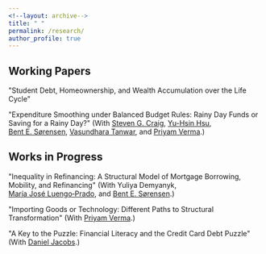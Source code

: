 ```yaml
---
<!--layout: archive-->
title: " "
permalink: /research/
author_profile: true
---
```


## Working Papers

"Student Debt, Homeownership, and Wealth Accumulation over the Life Cycle"
<br>

"Expenditure Smoothing under Balanced Budget Rules: Rainy Day Funds or Saving for a Rainy Day?" 
(With [Steven&nbsp;G.&nbsp;Craig](https://www.uh.edu/class/economics/people/current-faculty/steve/), 
[Yu-Hsin&nbsp;Hsu](https://www.annieyuhsinhsu.com/home), 
[Bent&nbsp;E.&nbsp;S&oslash;rensen](https://uh.edu/~bsorense/), 
[Vasundhara&nbsp;Tanwar](https://sites.google.com/view/vasundharatanwar/home), and 
[Priyam&nbsp;Verma](https://sites.google.com/view/priyamverma/home).)
<br>

## Works in Progress

"Inequality in Refinancing: A Structural Model of Mortgage Borrowing, Mobility, and Refinancing" 
(With Yuliya&nbsp;Demyanyk, 
[Mar&iacute;a&nbsp;Jos&eacute;&nbsp;Luengo&#8209;Prado](http://luengoprado.net/), and 
[Bent&nbsp;E.&nbsp;S&oslash;rensen](https://uh.edu/~bsorense/).)
<br>

<!--
"Labor Market Fluidity and the Insurance Effects from Taxes and Hours" 
(With [German&nbsp;Cubas](https://germancubas.com/), 
[Musab&nbsp;Kurnaz](https://sites.google.com/view/musabkurnaz/), 
[Pedro&nbsp;Silos](https://www.pedrosilos.net/), and 
[Terry&nbsp;Yip](https://www.terry-yip.com/).)
-->

"Importing Goods or Technology: Different Paths to Structural Transformation" 
(With [Priyam&nbsp;Verma](https://sites.google.com/view/priyamverma/home).)

"A Key to the Puzzle: Financial Literacy and the Credit Card Debt Puzzle" 
(With [Daniel&nbsp;Jacobs](https://dljacobs.github.io/).)
<br>

<!--
"Risk and Insurance in Indian Villages: The Role of Local Credit Markets" 
(With [Eris&nbsp;Azizaj](https://sites.google.com/site/erisazizaj/home) and 
[Priyam&nbsp;Verma](https://sites.google.com/view/priyamverma/home).)
<br>
-->
